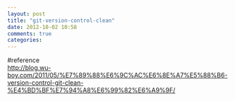 ```yaml
---
layout: post
title: "git-version-control-clean"
date: 2012-10-02 10:58
comments: true
categories: 
---
```


#reference  
<http://blog.wu-boy.com/2011/05/%E7%89%88%E6%9C%AC%E6%8E%A7%E5%88%B6-version-control-git-clean-%E4%BD%BF%E7%94%A8%E6%99%82%E6%A9%9F/>
